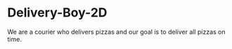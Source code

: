 # Delivery-Boy-2D
We are a courier who delivers pizzas and our goal is to deliver all pizzas on time.
